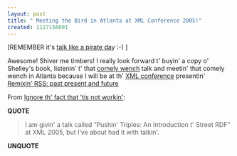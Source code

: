 ```yaml
---
layout: post
title: " Meeting the Bird in Atlanta at XML Conference 2005!"
created: 1127156601
---
```

<p>    [REMEMBER it's <a href="http://weblog.burningbird.net/archives/2005/09/19/maties/">talk like a pirate da</a>y :-) ]
</p>
<p>Awesome!  Shiver me timbers! I really look forward t' buyin' a copy o' Shelley's book, listenin' t' that <a href="http://weblog.burningbird.net/archives/2005/09/19/maties/">comely wench</a> talk and meetin' that comely wench in Atlanta because I will be at th' <a target="_self" href="http://www.xmlconference.org/">XML conference</a> presentin' <a target="_self" href="http://2005.xmlconference.org/program/tuesday#24">Remixin' RSS: past present and future</a><br /> </p>       <p>From <a href="http://weblog.burningbird.net/archives/2005/09/19/ignore-th'-fact-that-its-workin'/" title="Permanent Link: Ignore th' fact that it&rsquo;s workin'">Ignore th' fact that 'tis not workin'</a>:</p>
<p><b>QUOTE</b>
</p> <blockquote> <p>I am givin' a talk called &ldquo;Pushin' Triples: An Introduction t' Street RDF&rdquo; at XML 2005, but I&rsquo;ve about had it with talkin'.  </p> </blockquote>
<p><b>UNQUOTE</b></p>

